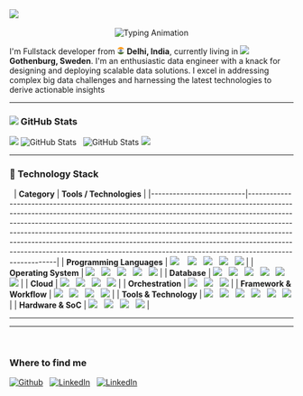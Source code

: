 <img src="https://views.whatilearened.today/views/github/allenkallz/README.md.svg?cache=remove" height="25"/>

<p align="center">
  <img src="https://readme-typing-svg.herokuapp.com?font=Fira+Code&pause=1000&color=1F75FE&center=true&vCenter=true&lines=👋+Hello!+I'm+Harpreet;Welcome+to+my+GitHub+Profile!" alt="Typing Animation" width="600" >
</p>

<p> I'm Fullstack developer from <img src="https://github.com/HatScripts/circle-flags/blob/dd5910007aee57e20f1b4350d9ec7cef1bb6dfc9/flags/in.svg" width="13"  /> <b>Delhi, India</b>, currently living in <img src="https://cdn-icons-png.flaticon.com/512/197/197564.png" width="13" /> <b>Gothenburg, Sweden</b>. I'm an enthusiastic data engineer with a knack for designing and deploying scalable data solutions. I excel in addressing complex big data challenges and harnessing the latest technologies to derive actionable insights</p>

---
### <img src='https://media1.giphy.com/media/du3J3cXyzhj75IOgvA/giphy.gif?cid=ecf05e47x2g034i9pzwtzzsd3xgg2w9nr94t4tflbbgo3008&rid=giphy.gif' width='25' />  GitHub Stats
<p>
  <img src="https://github-profile-summary-cards.vercel.app/api/cards/profile-details?username=allenkallz&theme=dracula" />
  <img src="https://github-readme-stats.vercel.app/api?username=allenkallz&show_icons=true&count_private=true" alt="GitHub Stats" width="360"/> &nbsp;
  <img src="https://github-readme-streak-stats.herokuapp.com/?user=allenkallz" alt="GitHub Stats" width="360" />
  <img src="https://stackoverflow-card.vercel.app/?userID=7825115&theme=dracula">
</p>

---
### 🔧 Technology Stack
&nbsp;
| **Category**             | **Tools / Technologies**                                                                                                                                                                                                                                                                                                                                                                                                                                                                                   |
|--------------------------|-------------------------------------------------------------------------------------------------------------------------------------------------------------------------------------------------------------------------------------------------------------------------------------------------------------------------------------------------------------------------------------------------------------------------------------------------------------------------------------------------------------|
| **Programming Languages** | <img src="https://img.shields.io/badge/-Python-3670A0?style=popout&logo=python&logoColor=white&labelColor=555" height="25"/> &nbsp;&nbsp;&nbsp;<img src="https://img.shields.io/badge/-React-black?style=popout&logo=react&logoColor=61dbfb&labelColor=555" height="25"/>&nbsp;&nbsp;&nbsp;<img src="https://img.shields.io/badge/-HTML5-E34F26?style=popout&logo=html5&logoColor=white&labelColor=555" height="25"/>&nbsp;&nbsp;&nbsp;<img src="https://shields.io/badge/-JavaScript-000000?style=popout&logo=JavaScript&logoColor=yellow&labelColor=F0F3E9" height="25"/>&nbsp;&nbsp;&nbsp;<img src="https://shields.io/badge/-Bash_Script-230dbed?style=popout&logo=gnu-bash&logoColor=white&labelColor=black" height="25" /> |
| **Operating System**      | <img src="https://custom-icon-badges.demolab.com/badge/OS-Windows-0078D6.svg?logo=windows11&logoColor=white&style=popout"  height="25" />&nbsp;&nbsp;&nbsp;<img src="https://img.shields.io/badge/OS-Ubuntu-E95420.svg?logo=ubuntu&style=popout"  height="25" />&nbsp;&nbsp;&nbsp;<img src="https://img.shields.io/badge/OS-Linux-informational?style=flat&logo=linux&logoColor=white&color=2bbc8a"  height="25" />&nbsp;&nbsp;&nbsp;<img src="https://img.shields.io/badge/OS-LinuxCNC-informational?style=flat&logo=linux&logoColor=white&color=2bbc8a"  height="25" />&nbsp;&nbsp;&nbsp;<img src="https://img.shields.io/badge/OS-Yocto-informational?style=flat&logo=linux&logoColor=white&color=2bbc8a" height="25" /> |
| **Database**              | <img src="https://img.shields.io/badge/-MongoDB-13aa52?style=popout&logo=mongodb&labelColor=555"  height="25" />&nbsp;&nbsp;&nbsp;<img src="https://img.shields.io/badge/PostgreSQL-316192.svg?style=popout&logo=PostgreSQL&logoColor=black&labelColor=FFFFFF"  height="25" />&nbsp;&nbsp;&nbsp;<img src="https://img.shields.io/badge/PostGIS-3670A0.svg?style=popout&logo=PostgreSQL&logoColor=white&labelColor=555"  height="25" />&nbsp;&nbsp;&nbsp;<img src="https://img.shields.io/badge/-MySQL-00758F?style=popout&logo=mysql&logoColor=white&labelColor=black"  height="25" />&nbsp;&nbsp;&nbsp;<img src="https://img.shields.io/badge/Amazon%20DynamoDB-4053D6?style=popout&logo=Amazon%20DynamoDB&logoColor=white&labelColor=555"  height="25" />&nbsp;&nbsp;&nbsp;<img src="https://img.shields.io/badge/Cassandra-1287B1?style=popout&logo=apache%20cassandra&logoColor=white&labelColor=555" height="25"/> |
| **Cloud**                 | <img src="https://img.shields.io/badge/-Google_Cloud-1a73e8?style=popout&logo=google-cloud&logoColor=white&labelColor=555"  height="25" />&nbsp;&nbsp;&nbsp;<img src="https://img.shields.io/badge/-Amazon-232F3E?style=popout&logo=amazon-web-services&logoColor=yellow&labelColor=555"  height="25" />&nbsp;&nbsp;&nbsp;<img src="https://img.shields.io/badge/microsoft%20azure-0089D6?style=popout&logo=microsoft-azure&labelColor=555"  height="25" />&nbsp;&nbsp;&nbsp;<img src="https://img.shields.io/badge/-Heroku-430098?style=popout&logo=heroku&logoColor=white&labelColor=555" height="25" /> |
| **Orchestration**         | <img src="https://img.shields.io/badge/-Docker-230dbed?style=popout&logo=docker&logoColor=white&labelColor=555"  height="25" />&nbsp;&nbsp;&nbsp;<img src="https://img.shields.io/badge/Kubernetes-326CE5.svg?style=popout&logo=Kubernetes&logoColor=white&labelColor=555"  height="25" />&nbsp;&nbsp;&nbsp;<img src="https://img.shields.io/badge/Terraform-326CE5.svg?style=popout&logo=Terraform&logoColor=white&labelColor=555" height="25" /> |
| **Framework & Workflow**   | <img src="https://img.shields.io/badge/-Airflow-326CE5?style=popout&logo=apache-airflow&logoColor=red&labelColor=F0F3E9"  height="25" />&nbsp;&nbsp;&nbsp;<img src="https://img.shields.io/badge/-Django-13aa52?style=popout&logo=django&logoColor=F0F3E9&labelColor=black"  height="25" />&nbsp;&nbsp;&nbsp;<img src="https://img.shields.io/badge/-Flask-blue?style=popout&logo=flask&logoColor=F0F3E9&labelColor=black"  height="25" />&nbsp;&nbsp;&nbsp;<img src="https://img.shields.io/badge/-FastAPI-black?style=popout&logo=fastapi&logoColor=black&labelColor=F0F3E9" height="25" /> |
| **Tools & Technology**     | <img src="https://img.shields.io/badge/-Git-F05032?style=popout&logo=git&logoColor=white&labelColor=black"  height="25" />&nbsp;&nbsp;&nbsp;<img src="https://img.shields.io/badge/-Github_Actions-black?style=popout&logo=github-actions&logoColor=blue&labelColor=F0F3E9"  height="25" />&nbsp;&nbsp;&nbsp;<img src="https://img.shields.io/badge/-Github_Runner-blue?style=popout&logo=github-actions&logoColor=blue&labelColor=F0F3E9"  height="25" />&nbsp;&nbsp;&nbsp;<img src="https://img.shields.io/badge/-PyCharm-D0F18E?style=popout&logo=pycharm&logoColor=white&labelColor=black"  height="25" />&nbsp;&nbsp;&nbsp;<img src="https://custom-icon-badges.demolab.com/badge/-VS_Code-black?style=popout&logo=vsc&logoColor=white&color=2bbc8a&labelColor=black"  height="25" />&nbsp;&nbsp;&nbsp;<img src="https://img.shields.io/badge/-Vim-019733?style=popout&logo=vim&logoColor=019733&labelColor=F0F3E9" height="25" /> |
| **Hardware & SoC**         | <img src="https://img.shields.io/badge/-Raspberry-F05032?style=popout&logo=Raspberry-pi&logoColor=red&labelColor=F0F3E9"  height="25" />&nbsp;&nbsp;&nbsp;<img src="https://img.shields.io/badge/-Arduino-1287B1?style=popout&logo=Arduino&logoColor=1287B1&labelColor=F0F3E9"  height="25" />&nbsp;&nbsp;&nbsp;<img src="https://img.shields.io/badge/-Renesas_R_Car_M3-1287B1?style=popout&logo="  height="25" />&nbsp;&nbsp;&nbsp;<img src="https://img.shields.io/badge/-Renesas_R_Car_H3-1287B1?style=popout&logo=" height="25" /> |

---
<!--START_SECTION:badges-->
<!--END_SECTION:badges-->
---
&nbsp;
### Where to find me
  <p>
    <a href="https://github.com/allenkallz" target="_blank"><img alt="Github" src="https://img.shields.io/badge/GitHub-%2312100E.svg?&style=for-the-badge&logo=Github&logoColor=white&labelColor=555" /></a> &nbsp;
    <a href="https://www.linkedin.com/in/allenkallz/" target="_blank"><img alt="LinkedIn" src="https://img.shields.io/badge/linkedin-%230077B5.svg?&style=for-the-badge&logo=linkedin&logoColor=white&labelColor=555" /></a> &nbsp;
    <a href="https://stackoverflow.com/users/7825115/kallz" target="_blank"><img alt="LinkedIn" src="https://img.shields.io/badge/stackoverflow-black.svg?&style=for-the-badge&logo=stackoverflow&logoColor=f48024&labelColor=F0F3E9" /></a> &nbsp;
  </p>
